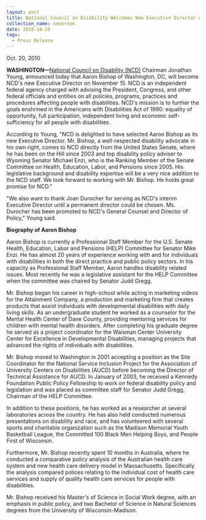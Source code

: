 ```yaml
---
layout: post
title: National Council on Disability Welcomes New Executive Director Aaron Bishop
collection_name: newsroom
date: 2010-10-20
tags:
  - Press Release
---
```


Oct. 20, 2010

**WASHINGTON—**[National Council on Disability (NCD)](https://ncd.gov/) Chairman Jonathan Young, announced today that Aaron Bishop of Washington, DC, will become NCD's new Executive Director on November 15. NCD is an independent federal agency charged with advising the President, Congress, and other federal officials and entities on all policies, programs, practices and procedures affecting people with disabilities. NCD's mission is to further the goals enshrined in the Americans with Disabilities Act of 1990: equality of opportunity, full participation, independent living and economic self-sufficiency for all people with disabilities.

According to Young, "NCD is delighted to have selected Aaron Bishop as its new Executive Director. Mr. Bishop, a well-respected disability advocate in his own right, comes to NCD directly from the United States Senate, where he has been on the Hill since 2003 and top disability policy adviser to Wyoming Senator Michael Enzi, who is the Ranking Member of the Senate Committee on Health, Education, Labor, and Pensions since 2005. His legislative background and disability expertise will be a very nice addition to the NCD staff. We look forward to working with Mr. Bishop. He holds great promise for NCD."

"We also want to thank Joan Durocher for serving as NCD's interim Executive Director until a permanent director could be chosen. Ms. Durocher has been promoted to NCD's General Counsel and Director of Policy," Young said.

**Biography of Aaron Bishop**

Aaron Bishop is currently a Professional Staff Member for the U.S. Senate Health, Education, Labor and Pensions (HELP) Committee for Senator Mike Enzi. He has almost 20 years of experience working with and for individuals with disabilities in both the direct practice and public policy sectors. In his capacity as Professional Staff Member, Aaron handles disability related issues. Most recently he was a legislative assistant for the HELP Committee when the committee was chaired by Senator Judd Gregg.

Mr. Bishop began his career in high-school while acting in marketing videos for the Attainment Company, a production and marketing firm that creates products that assist individuals with developmental disabilities with daily living skills. As an undergraduate student he worked as a counselor for the Mental Health Center of Dane County, providing mentoring services for children with mental health disorders. After completing his graduate degree he served as a project coordinator for the Waisman Center University Center for Excellence in Developmental Disabilities, managing projects that advanced the rights of individuals with disabilities.

Mr. Bishop moved to Washington in 2001 accepting a position as the Site Coordinator for the National Service Inclusion Project for the Association of University Centers on Disabilities (AUCD) before becoming the Director of Technical Assistance for AUCD. In January of 2003, he received a Kennedy Foundation Public Policy Fellowship to work on federal disability policy and legislation and was placed as committee staff for Senator Judd Gregg, Chairman of the HELP Committee.

In addition to these positions, he has worked as a researcher at several laboratories across the country. He has also held conducted numerous presentations on disability and race, and has volunteered with several sports and charitable organization such as the Madison Memorial Youth Basketball League, the Committed 100 Black Men Helping Boys, and People First of Wisconsin.

Furthermore, Mr. Bishop recently spent 10 months in Australia, where he conducted a comparative policy analysis of the Australian health care system and new health care delivery model in Massachusetts. Specifically the analysis compared polices relating to the individual cost of health care services and supply of quality health care services for people with disabilities.

Mr. Bishop received his Master's of Science in Social Work degree, with an emphasis in public policy, and two Bachelor of Science in Natural Sciences degrees from the University of Wisconsin-Madison.

